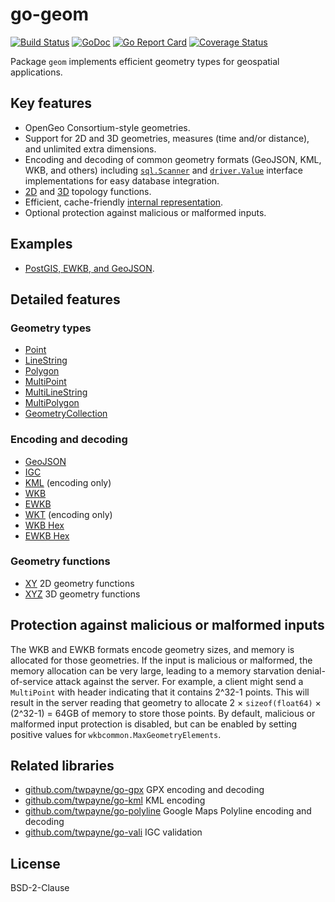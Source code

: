 # go-geom

[![Build Status](https://travis-ci.org/twpayne/go-geom.svg?branch=master)](https://travis-ci.org/twpayne/go-geom)
[![GoDoc](https://pkg.go.dev/github.com/twpayne/go-geom?status.svg)](https://pkg.go.dev/github.com/twpayne/go-geom)
[![Go Report Card](https://goreportcard.com/badge/github.com/twpayne/go-geom)](https://goreportcard.com/report/github.com/twpayne/go-geom)
[![Coverage Status](https://coveralls.io/repos/github/twpayne/go-geom/badge.svg)](https://coveralls.io/github/twpayne/go-geom)

Package `geom` implements efficient geometry types for geospatial applications.

## Key features

* OpenGeo Consortium-style geometries.
* Support for 2D and 3D geometries, measures (time and/or distance), and
  unlimited extra dimensions.
* Encoding and decoding of common geometry formats (GeoJSON, KML, WKB, and
  others) including [`sql.Scanner`](https://pkg.go.dev/database/sql#Scanner) and
  [`driver.Value`](https://pkg.go.dev/database/sql/driver#Value) interface
  implementations for easy database integration.
* [2D](https://pkg.go.dev/github.com/twpayne/go-geom/xy) and
  [3D](https://pkg.go.dev/github.com/twpayne/go-geom/xyz) topology functions.
* Efficient, cache-friendly [internal representation](INTERNALS.md).
* Optional protection against malicious or malformed inputs.

## Examples

* [PostGIS, EWKB, and GeoJSON](https://github.com/twpayne/go-geom/tree/master/examples/postgis).

## Detailed features

### Geometry types

* [Point](https://pkg.go.dev/github.com/twpayne/go-geom#Point)
* [LineString](https://pkg.go.dev/github.com/twpayne/go-geom#LineString)
* [Polygon](https://pkg.go.dev/github.com/twpayne/go-geom#Polygon)
* [MultiPoint](https://pkg.go.dev/github.com/twpayne/go-geom#MultiPoint)
* [MultiLineString](https://pkg.go.dev/github.com/twpayne/go-geom#MultiLineString)
* [MultiPolygon](https://pkg.go.dev/github.com/twpayne/go-geom#MultiPolygon)
* [GeometryCollection](https://pkg.go.dev/github.com/twpayne/go-geom#GeometryCollection)

### Encoding and decoding

* [GeoJSON](https://pkg.go.dev/github.com/twpayne/go-geom/encoding/geojson)
* [IGC](https://pkg.go.dev/github.com/twpayne/go-geom/encoding/igc)
* [KML](https://pkg.go.dev/github.com/twpayne/go-geom/encoding/kml) (encoding only)
* [WKB](https://pkg.go.dev/github.com/twpayne/go-geom/encoding/wkb)
* [EWKB](https://pkg.go.dev/github.com/twpayne/go-geom/encoding/ewkb)
* [WKT](https://pkg.go.dev/github.com/twpayne/go-geom/encoding/wkt) (encoding only)
* [WKB Hex](https://pkg.go.dev/github.com/twpayne/go-geom/encoding/wkbhex)
* [EWKB Hex](https://pkg.go.dev/github.com/twpayne/go-geom/encoding/ewkbhex)

### Geometry functions

* [XY](https://pkg.go.dev/github.com/twpayne/go-geom/xy) 2D geometry functions
* [XYZ](https://pkg.go.dev/github.com/twpayne/go-geom/xyz) 3D geometry functions

## Protection against malicious or malformed inputs

The WKB and EWKB formats encode geometry sizes, and memory is allocated for
those geometries. If the input is malicious or malformed, the memory allocation
can be very large, leading to a memory starvation denial-of-service attack
against the server. For example, a client might send a `MultiPoint` with header
indicating that it contains 2^32-1 points. This will result in the server
reading that geometry to allocate 2 × `sizeof(float64)` × (2^32-1) = 64GB of
memory to store those points. By default, malicious or malformed input
protection is disabled, but can be enabled by setting positive values for
`wkbcommon.MaxGeometryElements`.

## Related libraries

* [github.com/twpayne/go-gpx](https://github.com/twpayne/go-gpx) GPX encoding and decoding
* [github.com/twpayne/go-kml](https://github.com/twpayne/go-kml) KML encoding
* [github.com/twpayne/go-polyline](https://github.com/twpayne/go-polyline) Google Maps Polyline encoding and decoding
* [github.com/twpayne/go-vali](https://github.com/twpayne/go-vali) IGC validation

## License

BSD-2-Clause